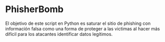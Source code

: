 # PhisherBomb
El objetivo de este script en Python es saturar el sitio de phishing con información falsa como una forma de proteger a las victimas al hacer más difícil para los atacantes identificar datos legítimos.
